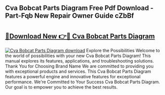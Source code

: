 ## Cva Bobcat Parts Diagram Free Pdf Download - Part-Fqb New Repair Owner Guide cZbBf

# <h2><a href="http://dfpblr.blite.top/?on=Cva+Bobcat+Parts+Diagram">🔗Download New 👉🔴 Cva Bobcat Parts Diagram</a></h2>

[![Cva Bobcat Parts Diagram download](https://i.imgur.com/lujVjoI.png)](http://dfpblr.blite.top/?on=Cva+Bobcat+Parts+Diagram)
Explore the Possibilities Welcome to the world of possibilities with your new Cva Bobcat Parts Diagram! This manual explores its features, applications, and troubleshooting solutions. Thank You for Choosing Brand Name We are committed to providing you with exceptional products and services. This Cva Bobcat Parts Diagram features a powerful engine and innovative features for exceptional performance. We're Committed to Your Success Cva Bobcat Parts Diagram. Our goal is to empower you to achieve the best results.
